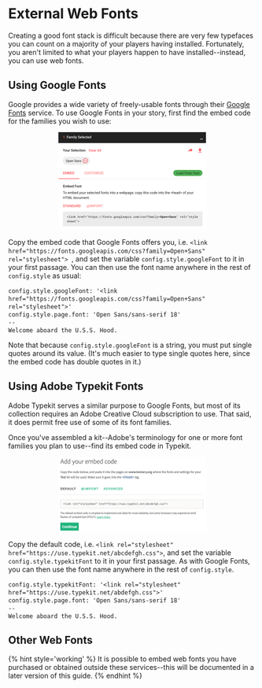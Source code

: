 # External Web Fonts

Creating a good font stack is difficult because there are very few typefaces you can count on a majority of your players having installed. Fortunately, you aren't limited to what your players happen to have installed--instead, you can use web fonts.

## Using Google Fonts

Google provides a wide variety of freely-usable fonts through their [Google Fonts](google-fonts) service. To use Google Fonts in your story, first find the embed code for the families you wish to use:

<p style="text-align: center">
<img src="google-font.png" width="300" height="198" alt="Google Fonts screenshot">
</p>

Copy the embed code that Google Fonts offers you, i.e. `<link href="https://fonts.googleapis.com/css?family=Open+Sans" rel="stylesheet">
`, and set the variable `config.style.googleFont` to it in your first passage. You can then use the font name anywhere in the rest of `config.style` as usual:

```
config.style.googleFont: '<link href="https://fonts.googleapis.com/css?family=Open+Sans" rel="stylesheet">'
config.style.page.font: 'Open Sans/sans-serif 18'
--
Welcome aboard the U.S.S. Hood.
```

Note that because `config.style.googleFont` is a string, you must put single quotes around its value. (It's much easier to type single quotes here, since the embed code has double quotes in it.)

## Using Adobe Typekit Fonts

Adobe Typekit serves a similar purpose to Google Fonts, but most of its collection requires an Adobe Creative Cloud subscription to use. That said, it does permit free use of some of its font families.

Once you've assembled a kit--Adobe's terminology for one or more font families you plan to use--find its embed code in Typekit.

<p style="text-align: center">
<img src="typekit-font.png" width="300" height="152" alt="Typekit screenshot">
</p>

Copy the default code, i.e. `<link rel="stylesheet" href="https://use.typekit.net/abcdefgh.css">`, and set the variable `config.style.typekitFont` to it in your first passage. As with Google Fonts, you can then use the font name anywhere in the rest of `config.style`.

```
config.style.typekitFont: '<link rel="stylesheet" href="https://use.typekit.net/abdefgh.css">'
config.style.page.font: 'Open Sans/sans-serif 18'
--
Welcome aboard the U.S.S. Hood.
```

## Other Web Fonts

{% hint style='working' %}
It is possible to embed web fonts you have purchased or obtained outside these services--this will be documented in a later version of this guide.
{% endhint %}

[google-fonts]: https://fonts.google.com